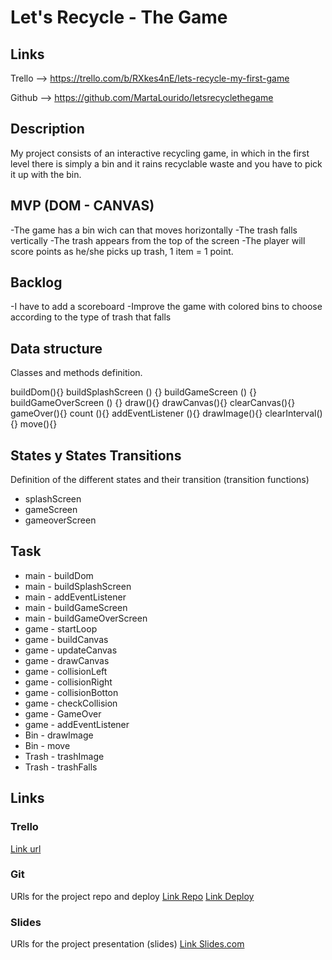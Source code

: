 # Let's Recycle - The Game

## Links 

Trello --> https://trello.com/b/RXkes4nE/lets-recycle-my-first-game

Github --> https://github.com/MartaLourido/letsrecyclethegame



## Description
My project consists of an interactive recycling game, in which in the first level there is simply a bin and it rains recyclable waste and you have to pick it up with the bin.


## MVP (DOM - CANVAS)
-The game has a bin wich can that moves horizontally
-The trash falls vertically
-The trash appears from the top of the screen
-The player will score points as he/she picks up trash, 1 item = 1 point.


## Backlog

-I have to add a scoreboard
-Improve the game with colored bins to choose according to the type of trash that falls

## Data structure
Classes and methods definition.

buildDom(){}
buildSplashScreen () {}
buildGameScreen () {}
buildGameOverScreen () {}
draw(){}
drawCanvas(){}
clearCanvas(){}
gameOver(){}
count (){}
addEventListener (){}
drawImage(){}
clearInterval(){}
move(){}



## States y States Transitions
Definition of the different states and their transition (transition functions)

- splashScreen
- gameScreen
- gameoverScreen


## Task


* main - buildDom
* main - buildSplashScreen
* main - addEventListener
* main - buildGameScreen
* main - buildGameOverScreen
* game - startLoop
* game - buildCanvas
* game - updateCanvas
* game - drawCanvas
* game - collisionLeft
* game - collisionRight
* game - collisionBotton
* game - checkCollision
* game - GameOver
* game - addEventListener
* Bin - drawImage
* Bin - move
* Trash - trashImage
* Trash - trashFalls


## Links


### Trello
[Link url](https://trello.com/b/RXkes4nE/lets-recycle-my-first-game)


### Git
URls for the project repo and deploy
[Link Repo](http://github.com)
[Link Deploy](http://github.com)


### Slides
URls for the project presentation (slides)
[Link Slides.com](http://slides.com)